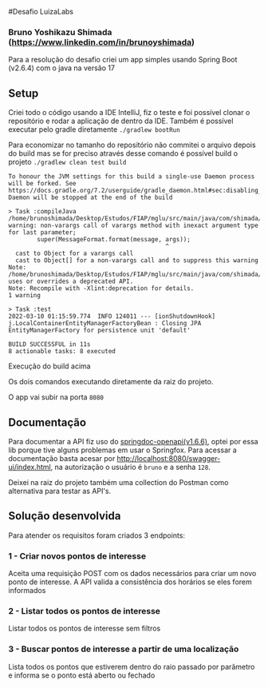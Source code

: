 #Desafio LuizaLabs
### Bruno Yoshikazu Shimada (<https://www.linkedin.com/in/brunoyshimada>)
Para a resolução do desafio criei um app simples usando Spring Boot (v2.6.4) com o java na versão 17

## Setup
Criei todo o código usando a IDE IntelliJ, fiz o teste e foi possível clonar o repositório e rodar a aplicação de dentro da IDE.
Também é possível executar pelo gradle diretamente `./gradlew bootRun`


Para economizar no tamanho do repositório não commitei o arquivo depois do build mas se for preciso através desse comando é possível build o projeto `./gradlew clean test build`
```
To honour the JVM settings for this build a single-use Daemon process will be forked. See https://docs.gradle.org/7.2/userguide/gradle_daemon.html#sec:disabling_the_daemon.
Daemon will be stopped at the end of the build 

> Task :compileJava
/home/brunoshimada/Desktop/Estudos/FIAP/mglu/src/main/java/com/shimada/luizalabs/digitalmaps/config/exceptions/BusinessException.java:12: warning: non-varargs call of varargs method with inexact argument type for last parameter;
        super(MessageFormat.format(message, args));
                                            ^
  cast to Object for a varargs call
  cast to Object[] for a non-varargs call and to suppress this warning
Note: /home/brunoshimada/Desktop/Estudos/FIAP/mglu/src/main/java/com/shimada/luizalabs/digitalmaps/domain/pontointeresse/dao/PontoInteresseDao.java uses or overrides a deprecated API.
Note: Recompile with -Xlint:deprecation for details.
1 warning

> Task :test
2022-03-10 01:15:59.774  INFO 124011 --- [ionShutdownHook] j.LocalContainerEntityManagerFactoryBean : Closing JPA EntityManagerFactory for persistence unit 'default'

BUILD SUCCESSFUL in 11s
8 actionable tasks: 8 executed
```
Execução do build acima

Os dois comandos executando diretamente da raiz do projeto.

O app vai subir na porta `8080`

## Documentação

Para documentar a API fiz uso do [springdoc-openapi(v1.6.6)](https://springdoc.org/), optei por essa lib porque tive alguns problemas em usar o Springfox.
Para acessar a documentação basta acesar por <http://localhost:8080/swagger-ui/index.html>, na autorização o usuário é `bruno` e a senha `128`.

Deixei na raiz do projeto também uma collection do Postman como alternativa para testar as API's.

## Solução desenvolvida
Para atender os requisitos foram criados 3 endpoints:

### 1 - Criar novos pontos de interesse
Aceita uma requisição POST com os dados necessários para criar um novo ponto de interesse. A API valida a consistência dos horários se eles forem informados

### 2 - Listar todos os pontos de interesse
Listar todos os pontos de interesse sem filtros

### 3 - Buscar pontos de interesse a partir de uma localização
Lista todos os pontos que estiverem dentro do raio passado por parâmetro e informa se o ponto está aberto ou fechado

